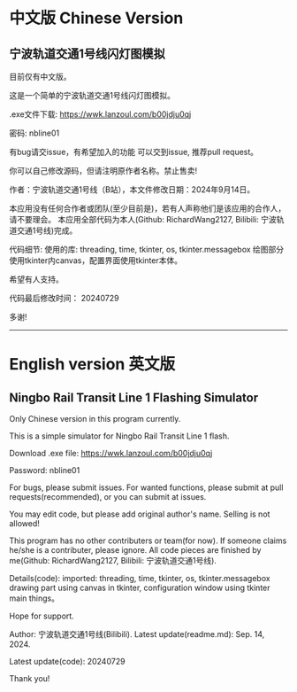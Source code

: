 # 中文版 Chinese Version
宁波轨道交通1号线闪灯图模拟
-

目前仅有中文版。

这是一个简单的宁波轨道交通1号线闪灯图模拟。

.exe文件下载: 
https://wwk.lanzoul.com/b00jdju0qj

密码: nbline01

有bug请交issue，有希望加入的功能 可以交到issue, 推荐pull request。

你可以自己修改源码，但请注明原作者名称。禁止售卖!

作者：宁波轨道交通1号线（B站），本文件修改日期：2024年9月14日。

本应用没有任何合作者或团队(至少目前是)，若有人声称他们是该应用的合作人，请不要理会。
本应用全部代码为本人(Github: RichardWang2127, Bilibili: 宁波轨道交通1号线)完成。

代码细节: 
	使用的库: threading, time, tkinter, os, tkinter.messagebox
 	绘图部分使用tkinter内canvas，配置界面使用tkinter本体。

希望有人支持。

代码最后修改时间：
20240729

多谢!

-----------------
# English version 英文版
Ningbo Rail Transit Line 1 Flashing Simulator
-

Only Chinese version in this program currently.

This is a simple simulator for Ningbo Rail Transit Line 1 flash.

Download .exe file:
https://wwk.lanzoul.com/b00jdju0qj

Password: nbline01

For bugs, please submit issues.
For wanted functions, please submit at pull requests(recommended), or you can submit at issues.

You may edit code, but please add original author's name. Selling is not allowed!

This program has no other contributers or team(for now). If someone claims he/she is a contributer, please ignore.
All code pieces are finished by me(Github: RichardWang2127, Bilibili: 宁波轨道交通1号线).

Details(code):
	imported: threading, time, tkinter, os, tkinter.messagebox
 	drawing part using canvas in tkinter, configuration window using tkinter main things。

Hope for support.

Author: 宁波轨道交通1号线(Bilibili). Latest update(readme.md): Sep. 14, 2024.

Latest update(code):
20240729

Thank you!
